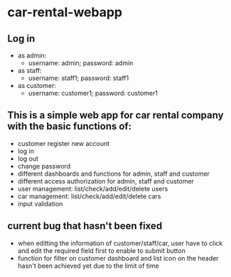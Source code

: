 # car-rental-webapp

## Log in
* as admin:
  * username: admin; password: admin
* as staff:
  * username: staff1; password: staff1
* as customer:
  * username: customer1; password: customer1

## This is a simple web app for car rental company with the basic functions of:
* customer register new account
* log in
* log out
* change password
* different dashboards and functions for admin, staff and customer
* different access authorization for admin, staff and customer
* user management: list/check/add/edit/delete users
* car management: list/check/add/edit/delete cars
* input validation
  

## current bug that hasn't been fixed
* when editting the information of customer/staff/car, user have to click and edit the required field first to enable to submit button
* function for filter on customer dashboard and list icon on the header hasn't been achieved yet due to the limit of time
